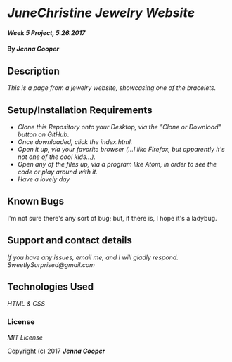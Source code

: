 # _JuneChristine Jewelry Website_

#### _Week 5 Project, 5.26.2017_

#### By _**Jenna Cooper**_

## Description

_This is a page from a jewelry website, showcasing one of the bracelets._




## Setup/Installation Requirements

* _Clone this Repository onto your Desktop, via the "Clone or Download" button on GitHub._
* _Once downloaded, click the index.html._
* _Open it up, via your favorite browser (...I like Firefox, but apparently it's not one of the cool kids...)._
* _Open any of the files up, via a program like Atom, in order to see the code or play around with it._
* _Have a lovely day_


## Known Bugs

I'm not sure there's any sort of bug; but, if there is, I hope it's a ladybug.

## Support and contact details

_If you have any issues, email me, and I will gladly respond. SweetlySurprised@gmail.com_

## Technologies Used

_HTML & CSS_

### License

*MIT License*

Copyright (c) 2017 **_Jenna Cooper_**
